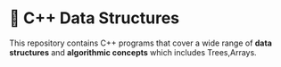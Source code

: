 # 🚀 C++ Data Structures 

This repository contains C++ programs that cover a wide range of **data structures** and **algorithmic concepts** which includes Trees,Arrays.


